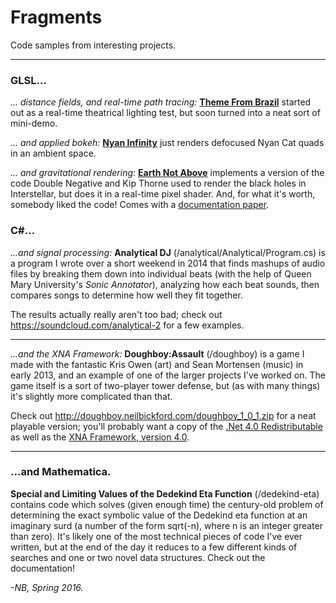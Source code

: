 # Fragments
Code samples from interesting projects.

------

### GLSL...

*... distance fields, and real-time path tracing:* [**Theme From Brazil**](https://www.shadertoy.com/view/MtSGzW) started out as a real-time theatrical lighting test, but soon turned into a neat sort of mini-demo.

*... and applied bokeh:* [**Nyan Infinity**](https://www.shadertoy.com/view/lt2GWV) just renders defocused Nyan Cat quads in an ambient space.

*... and gravitational rendering:* [**Earth Not Above**](https://www.shadertoy.com/view/4s3SzN) implements a version of the code Double Negative and Kip Thorne used to render the black holes in Interstellar, but does it in a real-time pixel shader. And, for what it's worth, somebody liked the code! Comes with a [documentation paper](http://bit.ly/254or0K).

### C#...

*...and signal processing:* **Analytical DJ** (/analytical/Analytical/Program.cs) is a 	program I wrote over a short weekend in 2014 that finds mashups of audio files by breaking them down into individual beats (with the help of Queen Mary University's *Sonic Annotator*), analyzing how each beat sounds, then compares songs to determine how well they fit together.

The results actually really aren't too bad; check out https://soundcloud.com/analytical-2 for a few examples.

------

*...and the XNA Framework:* **Doughboy:Assault** (/doughboy) is a game I made with the fantastic Kris Owen (art) and Sean Mortensen (music) in early 2013, and an example of one of the larger projects I've worked on. The game itself is a sort of two-player tower defense, but (as with many things) it's slightly more complicated than that.

Check out http://doughboy.neilbickford.com/doughboy_1_0_1.zip for a neat playable version; you'll probably want a copy of the [.Net 4.0 Redistributable](http://www.microsoft.com/en-us/download/details.aspx?id=17851) as well as the [XNA Framework, version 4.0](http://www.microsoft.com/en-us/download/details.aspx?id=20914).

------

### ...and Mathematica.

**Special and Limiting Values of the Dedekind Eta Function** (/dedekind-eta) contains code which solves (given enough time) the century-old problem of determining the exact symbolic value of the Dedekind eta function at an imaginary surd (a number of the form sqrt(-n), where n is an integer greater than zero). It's likely one of the most technical pieces of code I've ever written, but at the end of the day it reduces to a few different kinds of searches and one or two novel data structures. Check out the documentation!

*-NB, Spring 2016.*